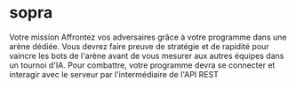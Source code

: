 # sopra
Votre mission  Affrontez vos adversaires grâce à votre programme dans une arène dédiée.  Vous devrez faire preuve de stratégie et de rapidité pour vaincre les bots de l'arène avant de vous mesurer aux autres équipes dans un tournoi d'IA.  Pour combattre, votre programme devra se connecter et interagir avec le serveur par l'intermédiaire de l'API REST
